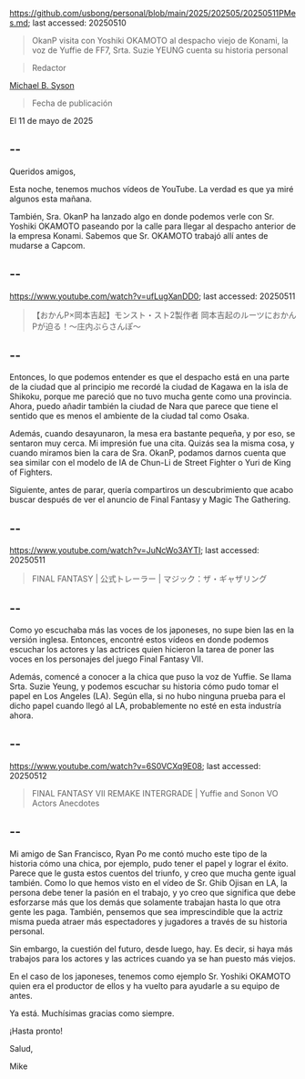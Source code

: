 https://github.com/usbong/personal/blob/main/2025/202505/20250511PMes.md; last accessed: 20250510

> OkanP visita con Yoshiki OKAMOTO al despacho viejo de Konami, la voz de Yuffie de FF7, Srta. Suzie YEUNG cuenta su historia personal 

> Redactor

[Michael B. Syson](https://www.linkedin.com/in/michaelsyson/)

> Fecha de publicación

El 11 de mayo de 2025

## --

Queridos amigos,

Esta noche, tenemos muchos vídeos de YouTube. La verdad es que ya miré algunos esta mañana.

También, Sra. OkanP ha lanzado algo en donde podemos verle con Sr. Yoshiki OKAMOTO paseando por la calle para llegar al despacho anterior de la empresa Konami. Sabemos que Sr. OKAMOTO trabajó allí antes de mudarse a Capcom. 

## --

https://www.youtube.com/watch?v=ufLugXanDD0; last accessed: 20250511

> 【おかんP×岡本吉起】モンスト・スト2製作者 岡本吉起のルーツにおかんPが迫る！〜庄内ぶらさんぽ〜 

## --

Entonces, lo que podemos entender es que el despacho está en una parte de la ciudad que al principio me recordé la ciudad de Kagawa en la isla de Shikoku, porque me pareció que no tuvo mucha gente como una provincia. Ahora, puedo añadir también la ciudad de Nara que parece que tiene el sentido que es menos el ambiente de la ciudad tal como Osaka.

Además, cuando desayunaron, la mesa era bastante pequeña, y por eso, se sentaron muy cerca. Mi impresión fue una cita. Quizás sea la misma cosa, y cuando miramos bien la cara de Sra. OkanP, podamos darnos cuenta que sea similar con el modelo de IA de Chun-Li de Street Fighter o Yuri de King of Fighters. 

Siguiente, antes de parar, quería compartiros un descubrimiento que acabo buscar después de ver el anuncio de Final Fantasy y Magic The Gathering. 

## --

https://www.youtube.com/watch?v=JuNcWo3AYTI; last accessed: 20250511

> FINAL FANTASY | 公式トレーラー | マジック：ザ・ギャザリング 

## --

Como yo escuchaba más las voces de los japoneses, no supe bien las en la versión inglesa. Entonces, encontré estos vídeos en donde podemos escuchar los actores y las actrices quien hicieron la tarea de poner las voces en los personajes del juego Final Fantasy VII. 

Además, comencé a conocer a la chica que puso la voz de Yuffie. Se llama Srta. Suzie Yeung, y podemos escuchar su historia cómo pudo tomar el papel en Los Angeles (LA). Según ella, si no hubo ninguna prueba para el dicho papel cuando llegó al LA, probablemente no esté en esta industría ahora. 

## --

https://www.youtube.com/watch?v=6S0VCXq9E08; last accessed: 20250512

> FINAL FANTASY VII REMAKE INTERGRADE | Yuffie and Sonon VO Actors Anecdotes 

## --

Mi amigo de San Francisco, Ryan Po me contó mucho este tipo de la historia cómo una chica, por ejemplo, pudo tener el papel y lograr el éxito. Parece que le gusta estos cuentos del triunfo, y creo que mucha gente igual también. Como lo que hemos visto en el vídeo de Sr. Ghib Ojisan en LA, la persona debe tener la pasión en el trabajo, y yo creo que significa que debe esforzarse más que los demás que solamente trabajan hasta lo que otra gente les paga. También, pensemos que sea imprescindible que la actriz misma pueda atraer más espectadores y jugadores a través de su historia personal.

Sin embargo, la cuestión del futuro, desde luego, hay. Es decir, si haya más trabajos para los actores y las actrices cuando ya se han puesto más viejos.  

En el caso de los japoneses, tenemos como ejemplo Sr. Yoshiki OKAMOTO quien era el productor de ellos y ha vuelto para ayudarle a su equipo de antes.

Ya está. Muchísimas gracias como siempre.

¡Hasta pronto!

Salud,

Mike
